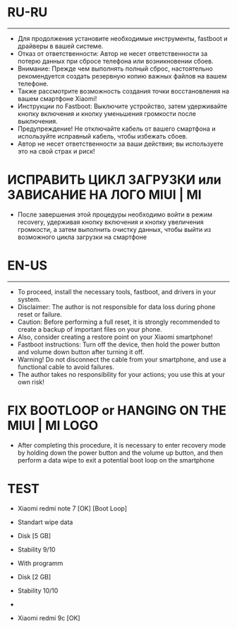 # RU-RU
-----
- Для продолжения установите необходимые инструменты, fastboot и драйверы в вашей системе.
- Отказ от ответственности: Автор не несет ответственности за потерю данных при сбросе телефона или возникновении сбоев.
- Внимание: Прежде чем выполнять полный сброс, настоятельно рекомендуется создать резервную копию важных файлов на вашем телефоне.
- Также рассмотрите возможность создания точки восстановления на вашем смартфоне Xiaomi!
- Инструкции по Fastboot: Выключите устройство, затем удерживайте кнопку включения и кнопку уменьшения громкости после выключения.
- Предупреждение! Не отключайте кабель от вашего смартфона и используйте исправный кабель, чтобы избежать сбоев.
- Автор не несет ответственности за ваши действия; вы используете это на свой страх и риск!

# ИСПРАВИТЬ ЦИКЛ ЗАГРУЗКИ или ЗАВИСАНИЕ НА ЛОГО MIUI | MI
- После завершения этой процедуры необходимо войти в режим recovery, удерживая кнопку включения и кнопку увеличения громкости, а затем выполнить очистку данных, чтобы выйти из возможного цикла загрузки на смартфоне

# EN-US
-----
- To proceed, install the necessary tools, fastboot, and drivers in your system.
- Disclaimer: The author is not responsible for data loss during phone reset or failure.
- Caution: Before performing a full reset, it is strongly recommended to create a backup of important files on your phone.
- Also, consider creating a restore point on your Xiaomi smartphone!
- Fastboot instructions: Turn off the device, then hold the power button and volume down button after turning it off.
- Warning! Do not disconnect the cable from your smartphone, and use a functional cable to avoid failures.
- The author takes no responsibility for your actions; you use this at your own risk!

# FIX BOOTLOOP or HANGING ON THE MIUI | MI LOGO
- After completing this procedure, it is necessary to enter recovery mode by holding down the power button and the volume up button, and then perform a data wipe to exit a potential boot loop on the smartphone

# TEST
- Xiaomi redmi note 7 [OK] [Boot Loop]
 - Standart wipe data
  - Disk [5 GB]
  - Stability 9/10
    
 - With programm
  - Disk [2 GB]
  - Stability 10/10
  - 
- Xiaomi redmi 9c [OK]
